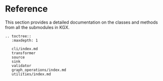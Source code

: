 # Reference

This section provides a detailed documentation on the classes and methods
from all the submodules in KGX.

```eval_rst
.. toctree::
   :maxdepth: 1

   cli/index.md
   transformer
   source
   sink
   validator
   graph_operations/index.md
   utilities/index.md
```